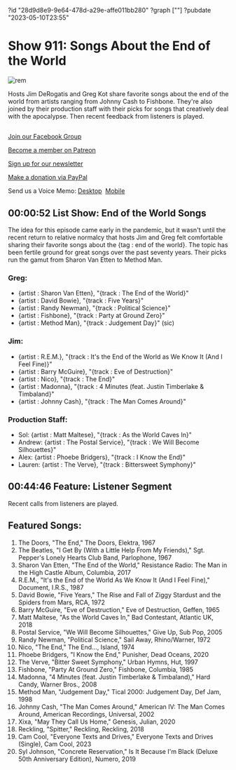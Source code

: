 ?id "28d9d8e9-9e64-478d-a29e-affe011bb280"
?graph [""]
?pubdate "2023-05-10T23:55"
# Show 911: Songs About the End of the World

![rem](https://static.soundopinions.org/images/2023/r-e-m-its-the-end-of-the-world-as-we-know-it-and-i-feel-fine-united-states.jpg)

Hosts Jim DeRogatis and Greg Kot share favorite songs about the end of the world from artists ranging from Johnny Cash to Fishbone. They're also joined by their production staff with their picks for songs that creatively deal with the apocalypse. Then recent feedback from listeners is played.



## 

[Join our Facebook Group](https://bit.ly/3sivr9T)

[Become a member on Patreon](https://bit.ly/3slWZvc)

[Sign up for our newsletter](https://bit.ly/3eEvRnG)

[Make a donation via PayPal](https://bit.ly/3dmt9lU)

Send us a Voice Memo: [Desktop](bit.ly/2RyD5Ah)  [Mobile](sayhi.chat/soundops)



## 00:00:52 List Show: End of the World Songs

The idea for this episode came early in the pandemic, but it wasn't until the recent return to relative normalcy that hosts Jim and Greg felt comfortable sharing their favorite songs about the {tag : end of the world}. The topic has been fertile ground for great songs over the past seventy years. Their picks run the gamut from Sharon Van Etten to Method Man.


### Greg:

- {artist : Sharon Van Etten}, "{track : The End of the World}"
- {artist : David Bowie}, "{track : Five Years}"
- {artist : Randy Newman}, "{track : Political Science}"
- {artist : Fishbone}, "{track : Party at Ground Zero}"
- {artist : Method Man}, "{track : Judgement Day}" (sic)


### Jim:

- {artist : R.E.M.}, "{track : It's the End of the World as We Know It (And I Feel Fine)}"
- {artist : Barry McGuire}, "{track : Eve of Destruction}"
- {artist : Nico}, "{track : The End}"
- {artist : Madonna}, "{track : 4 Minutes (feat. Justin Timberlake & Timbaland}"
- {artist : Johnny Cash}, "{track : The Man Comes Around}"


### Production Staff:

- Sol: {artist : Matt Maltese}, "{track : As the World Caves In}"
- Andrew: {artist : The Postal Service}, "{track : We Will Become Silhouettes}"
- Alex: {artist : Phoebe Bridgers}, "{track : I Know the End}"
- Lauren: {artist : The Verve}, "{track : Bittersweet Symphony}"



## 00:44:46 Feature: Listener Segment

Recent calls from listeners are played.



## Featured Songs:

1. The Doors, "The End," The Doors, Elektra, 1967
2. The Beatles, "I Get By (With a Little Help From My Friends)," Sgt. Pepper's Lonely Hearts Club Band, Parlophone, 1967
3. Sharon Van Etten, "The End of the World," Resistance Radio: The Man in the High Castle Album, Columbia, 2017
4. R.E.M., "It's the End of the World As We Know It (And I Feel Fine)," Document, I.R.S., 1987
5. David Bowie, "Five Years," The Rise and Fall of Ziggy Stardust and the Spiders from Mars, RCA, 1972
6. Barry McGuire, "Eve of Destruction," Eve of Destruction, Geffen, 1965
7. Matt Maltese, "As the World Caves In," Bad Contestant, Atlantic UK, 2018
8. Postal Service, "We Will Become Silhouettes," Give Up, Sub Pop, 2005
9. Randy Newman, "Political Science," Sail Away, Rhino/Warner, 1972
10. Nico, "The End," The End..., Island, 1974
11. Phoebe Bridgers, "I Know the End," Punisher, Dead Oceans, 2020
12. The Verve, "Bitter Sweet Symphony," Urban Hymns, Hut, 1997
13. Fishbone, "Party At Ground Zero," Fishbone, Columbia, 1985
14. Madonna, "4 Minutes (feat. Justin Timberlake & Timbaland)," Hard Candy, Warner Bros., 2008
15. Method Man, "Judgement Day," Tical 2000: Judgement Day, Def Jam, 1998
16. Johnny Cash, "The Man Comes Around," American IV: The Man Comes Around, American Recordings, Universal, 2002
17. Xixa, "May They Call Us Home," Genesis, Julian, 2020
18. Reckling, "Spitter," Reckling, Reckling, 2018
19. Cam Cool, "Everyone Texts and Drives," Everyone Texts and Drives (Single), Cam Cool, 2023
20. Syl Johnson, "Concrete Reservation," Is It Because I'm Black (Deluxe 50th Anniversary Edition), Numero, 2019